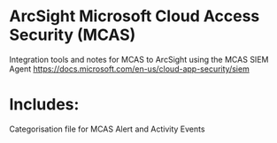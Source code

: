 # ArcSight Microsoft Cloud Access Security (MCAS)
Integration tools and notes for MCAS to ArcSight using the MCAS SIEM Agent https://docs.microsoft.com/en-us/cloud-app-security/siem

# Includes:
Categorisation file for MCAS Alert and Activity Events

